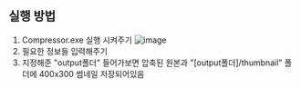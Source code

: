 ## 실행 방법
1. Compressor.exe 실행 시켜주기
![image](https://github.com/user-attachments/assets/238261ee-713d-449e-b7cf-4e3740081acf)
2. 필요한 정보들 입력해주기
3. 지정해준 "output폴더" 들어가보면 압축된 원본과 "[output폴더]/thumbnail" 폴더에 400x300 썸네일 저장되어있음

